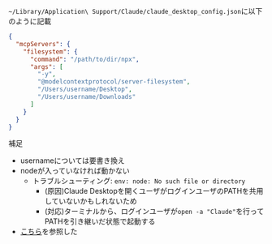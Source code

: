 `~/Library/Application\ Support/Claude/claude_desktop_config.json`に以下のように記載

```json
{
  "mcpServers": {
    "filesystem": {
      "command": "/path/to/dir/npx",
      "args": [
        "-y",
        "@modelcontextprotocol/server-filesystem",
        "/Users/username/Desktop",
        "/Users/username/Downloads"
      ]
    }
  }
}
```

補足
- usernameについては要書き換え
- nodeが入っていなければ動かない
  - トラブルシューティング: `env: node: No such file or directory`
    - (原因)Claude Desktopを開くユーザがログインユーザのPATHを共用していないかもしれないため
    - (対応)ターミナルから、ログインユーザが`open -a "Claude"`を行ってPATHを引き継いだ状態で起動する
- [こちら](https://modelcontextprotocol.io/quickstart/user)を参照した